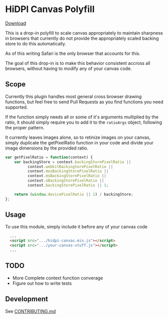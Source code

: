 # HiDPI Canvas Polyfill

[Download](https://github.com/jondavidjohn/hidpi-canvas-polyfill/releases/download/1.0.0/hidpi-canvas-1.0.0.zip)

This is a drop-in polyfill to scale canvas appropriately to maintain sharpness
in browsers that currently do not provide the appropriately scaled backing
store to do this automatically.

As of this writing Safari is the only browser that accounts for this.

The goal of this drop-in is to make this behavior consistent accross all browsers,
without having to modify any of your canvas code.

## Scope

Currently this plugin handles most general cross browser drawing functions, but
feel free to send Pull Requests as you find functions you need supported.

If the function simply needs all or some of it's arguments multiplied by the ratio,
it should simply require you to add it to the `ratioArgs` object, following the proper
pattern.

It currently leaves images alone, so to retinize images on your canvas, simply
duplicate the getPixelRatio function in your code and divide your image dimensions
by the provided ratio.

```js
var getPixelRatio = function(context) {
    var backingStore = context.backingStorePixelRatio ||
          context.webkitBackingtorePixelRatio ||
          context.mozBackingStorePixelRatio ||
          context.msBackingStorePixelRatio ||
          context.oBackingStorePixelRatio ||
          context.backingStorePixelRatio || 1;

    return (window.devicePixelRatio || 1) / backingStore;
};
```

## Usage

To use this module, simply include it before any of your canvas code

```html
  ...
  <script src=".../hidpi-canvas.min.js"></script>
  <script src=".../your-canvas-stuff.js"></script>
  ...
```

## TODO

  - More Complete context function converage
  - Figure out how to write tests

## Development

See [CONTRIBUTING.md](https://github.com/jondavidjohn/hidpi-canvas-polyfill/blob/develop/CONTRIBUTING.md)

